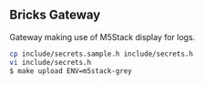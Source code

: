 ## Bricks Gateway

Gateway making use of M5Stack display for logs.


```bash
cp include/secrets.sample.h include/secrets.h
vi include/secrets.h
$ make upload ENV=m5stack-grey
```
